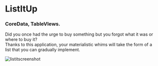 # ListItUp

### CoreData, TableVIews.  

Did you once had the urge to buy something but you forgot what it was or where to buy it?  
Thanks to this application, your materialistic whims will take the form of a list that you can gradually implement.

![listitscreenshot](https://user-images.githubusercontent.com/33023069/37288457-9f8c3c08-2607-11e8-98ef-af1bbadb8a61.png)
